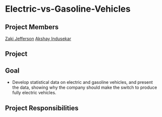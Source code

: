 # Electric-vs-Gasoline-Vehicles

## Project Members
[Zaki Jefferson](https://github.com/jeffersonzaki)
[Akshay Indusekar](https://github.com/aindusekar)

## Project

## Goal
- Develop statistical data on electric and gasoline vehicles, and present the data, showing why the company should make the switch to produce fully electric vehicles.

## Project Responsibilities
